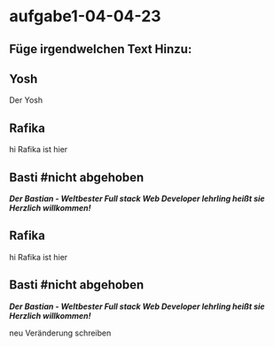# aufgabe1-04-04-23

## Füge irgendwelchen Text Hinzu:

## Yosh
Der Yosh

## Rafika 
hi Rafika ist hier
## Basti #nicht abgehoben
**_Der Bastian - Weltbester Full stack Web Developer lehrling heißt sie Herzlich willkommen!_**

## Rafika 
hi Rafika ist hier
## Basti #nicht abgehoben
**_Der Bastian - Weltbester Full stack Web Developer lehrling heißt sie Herzlich willkommen!_**

neu Veränderung schreiben 